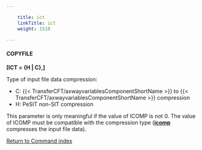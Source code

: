 ```yaml
---

    title: ict
    linkTitle: ict
    weight: 1510

---
```

#### COPYFILE

****\[ICT = {H | C},\]****

Type of input file data compression:

- C: {{< TransferCFT/axwayvariablesComponentShortName >}} to {{< TransferCFT/axwayvariablesComponentShortName >}}
    compression
- H: PeSIT non-SIT
    compression

This parameter is only meaningful if the value of ICOMP is not 0. The
value of ICOMP must be compatible with the compression type (<span style="font-weight: bold;">****[icomp](../icomp)****</span>
compresses the input file data).

[Return to Command index](../../)

